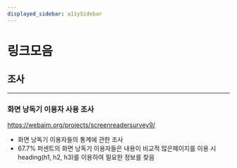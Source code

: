 ```yaml
---
displayed_sidebar: a11ySidebar
---
```


# 링크모음

## 조사

---

### 화면 낭독기 이용자 사용 조사

https://webaim.org/projects/screenreadersurvey9/

- 화면 낭독기 이용자들의 통계에 관한 조사
- 67.7% 퍼센트의 화면 낭독기 이용자들은 내용이 비교적 많은페이지를 이용 시 heading(h1, h2, h3)를 이용하여 필요한 정보를 찾음
